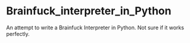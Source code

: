 # Brainfuck_interpreter_in_Python
An attempt to write a Brainfuck Interpreter in Python. Not sure if it works perfectly.
